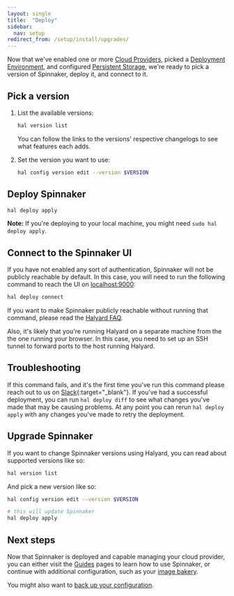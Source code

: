 ```yaml
---
layout: single
title:  "Deploy"
sidebar:
  nav: setup
redirect_from: /setup/install/upgrades/
---
```


Now that we've enabled one or more [Cloud Providers](/setup/providers/), picked
a [Deployment Environment](/setup/install/environment/), and configured
[Persistent Storage](/setup/install/storage/), we're ready to pick a version of
Spinnaker, deploy it, and connect to it.

## Pick a version

1. List the available versions:

   ```bash
   hal version list
   ```

   You can follow the links to the versions' respective changelogs to see what
   features each adds.

1. Set the version you want to use:

   ```bash
   hal config version edit --version $VERSION
   ```

## Deploy Spinnaker

```bash
hal deploy apply
```

__Note:__ If you're deploying to your local machine, you might need `sudo hal
deploy apply`.

## Connect to the Spinnaker UI

If you have not enabled any sort of authentication, Spinnaker will not be
publicly reachable by default. In this case, you will need to run the
following command to reach the UI on [localhost:9000](http://localhost:9000):

```bash
hal deploy connect
```

If you want to make Spinnaker publicly reachable without running that command,
please read the [Halyard FAQ](/setup/quickstart/faq/).

Also, it's likely that you're running Halyard on a separate machine from the
the one running your browser. In this case, you need to set up an SSH tunnel to
forward ports to the host running Halyard.

## Troubleshooting

If this command fails, and it's the first time you've run this command please
reach out to us on [Slack](http://join.spinnaker.io){:target="\_blank"}.
If you've had a successful deployment, you can run `hal deploy diff` to see what
changes you've made that may be causing problems. At any point you can rerun
`hal deploy apply` with any changes you've made to retry the deployment.

## Upgrade Spinnaker

If you want to change Spinnaker versions using Halyard, you can read about
supported versions like so:

```bash
hal version list
```

And pick a new version like so:

```bash
hal config version edit --version $VERSION

# this will update Spinnaker
hal deploy apply
```

## Next steps

Now that Spinnaker is deployed and capable managing your cloud provider, you
can either visit the [Guides](/guides/) pages to learn how to use Spinnaker, or
continue with additional configuration, such as your [image bakery](/setup/bakery/).

You might also want to [back up your configuration](/setup/install/backups/).
